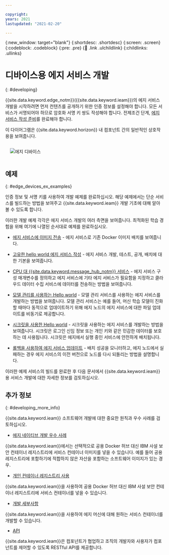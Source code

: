 ```yaml
---

copyright:
years: 2021
lastupdated: "2021-02-20"

---
```


{:new_window: target="blank"}
{:shortdesc: .shortdesc}
{:screen: .screen}
{:codeblock: .codeblock}
{:pre: .pre}
{:child: .link .ulchildlink}
{:childlinks: .ullinks}

# 디바이스용 에지 서비스 개발
{: #developing}

{{site.data.keyword.edge_notm}}({{site.data.keyword.ieam}})의 에지 서비스 개발을 시작하려면 먼저 컨텐츠를 공개하기 위한 인증 정보를 설정해야 합니다. 모든 서비스가 서명되어야 하므로 암호화 서명 키 쌍도 작성해야 합니다. 전제조건 단계, [에지 서비스 작성 준비](service_containers.md)를 완료해야 합니다.

이 다이어그램은 {{site.data.keyword.horizon}} 내 컴포넌트 간의 일반적인 상호작용을 보여줍니다.

<img src="../images/edge/03a_Developing_edge_service_for_device.svg" style="margin: 3%" alt="에지 디바이스"> 

## 예제
{: #edge_devices_ex_examples}

인증 정보 및 서명 키를 사용하여 개발 예제를 완료하십시오. 해당 예제에서는 단순 서비스를 빌드하는 방법을 보여주고 {{site.data.keyword.ieam}} 개발 기초에 대해 알아볼 수 있도록 합니다.

이러한 개발 예제 각각은 에지 서비스 개발의 여러 측면을 보여줍니다. 최적화된 학습 경험을 위해 여기에 나열된 순서대로 예제를 완료하십시오.

* [에지 서비스에 이미지 전송](transform_image.md) - 에지 서비스로 기존 Docker 이미지 배치를 보여줍니다.

* [고유한 hello world 에지 서비스 작성](developingstart_example.md) - 에지 서비스 개발, 테스트, 공개, 배치에 대한 기본을 보여줍니다.

* [CPU 대 {{site.data.keyword.message_hub_notm}} 서비스](cpu_msg_example.md) - 에지 서비스 구성 매개변수를 정의하고 에지 서비스에 기타 에지 서비스가 필요함을 지정하고 클라우드 데이터 수집 서비스에 데이터를 전송하는 방법을 보여줍니다.

* [모델 관리를 사용하는 Hello world](model_management_system.md) - 모델 관리 서비스를 사용하는 에지 서비스를 개발하는 방법을 보여줍니다. 모델 관리 서비스는 예를 들어, 머신 학습 모델이 진화할 때마다 동적으로 업데이트하기 위해 에지 노드의 에지 서비스에 대한 파일 업데이트를 비동기로 제공합니다.

* [시크릿을 사용한 Hello world](developing_secrets.md) - 시크릿을 사용하는 에지 서비스를 개발하는 방법을 보여줍니다. 시크릿은 로그인 신임 정보 또는 개인 키와 같은 민감한 데이터를 보호하는 데 사용됩니다. 시크릿은 에지에서 실행 중인 서비스에 안전하게 배치됩니다.

* [롤백을 사용하여 에지 서비스 업데이트](../using_edge_services/service_rollbacks.md) - 배치 성공을 모니터하고, 에지 노드에서 실패하는 경우 에지 서비스의 이전 버전으로 노드를 다시 되돌리는 방법을 설명합니다.

이러한 예제 서비스의 빌드를 완료한 후 다음 문서에서 {{site.data.keyword.ieam}}용 서비스 개발에 대한 자세한 정보를 검토하십시오.

## 추가 정보
{: #developing_more_info}

{{site.data.keyword.ieam}} 소프트웨어 개발에 대한 중요한 원칙과 우수 사례를 검토하십시오.

* [에지 네이티브 개발 우수 사례](best_practices.md)

{{site.data.keyword.ieam}}에서는 선택적으로 공용 Docker 허브 대신 IBM 사설 보안 컨테이너 레지스트리에 서비스 컨테이너 이미지를 넣을 수 있습니다. 예를 들어 공용 레지스트리에 포함하기에 적합하지 않은 자산을 포함하는 소프트웨어 이미지가 있는 경우.

* [개인 컨테이너 레지스트리 사용](container_registry.md)

{{site.data.keyword.ieam}}을 사용하여 공용 Docker 허브 대신 IBM 사설 보안 컨테이너 레지스트리에 서비스 컨테이너를 넣을 수 있습니다.

* [개발 세부사항](developing_details.md)

{{site.data.keyword.ieam}}을 사용하여 에지 머신에 대해 원하는 서비스 컨테이너를 개발할 수 있습니다.

* [API](../api/edge_rest_apis.md)

{{site.data.keyword.ieam}}은 컴포넌트가 협업하고 조직의 개발자와 사용자가 컴포넌트를 제어할 수 있도록 RESTful API를 제공합니다.
